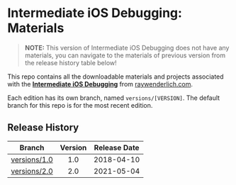 # Intermediate iOS Debugging: Materials

> **NOTE:** This version of Intermediate iOS Debugging does not have any materials, you can navigate to the materials of previous version from the release history table below!


This repo contains all the downloadable materials and projects associated with the **[Intermediate iOS Debugging](https://www.raywenderlich.com/21191818-intermediate-ios-debugging)** from [raywenderlich.com](https://www.raywenderlich.com).

Each edition has its own branch, named `versions/[VERSION]`. The default branch for this repo is for the most recent edition.

## Release History

| Branch                                                                                   | Version | Release Date |
| ---------------------------------------------------------------------------------------- |:-------:|:------------:|
| [versions/1.0](https://github.com/raywenderlich/video-iosd2-materials/tree/versions/1.0) | 1.0     | 2018-04-10   |
| [versions/2.0](https://github.com/raywenderlich/video-iosd2-materials/tree/versions/2.0) | 2.0     | 2021-05-04   |
